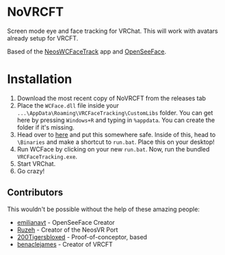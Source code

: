 # NoVRCFT
Screen mode eye and face tracking for VRChat. This will work with avatars already setup for VRCFT.

Based of the [NeosWCFaceTrack](https://github.com/dfgHiatus/NeosWCFaceTrack "NeosWCFaceTrack") app and [OpenSeeFace](https://github.com/emilianavt/OpenSeeFace "OpenSeeFace").

# Installation
1. Download the most recent copy of NoVRCFT from the releases tab
2. Place the ```WCFace.dll``` file inside your ```...\AppData\Roaming\VRCFaceTracking\CustomLibs``` folder. You can get here by pressing ```Windows+R``` and typing in  ```%appdata```. You can create the folder if it\'s missing.
3. Head over to [here](https://github.com/Ruz-eh/NeosWCFaceTrack/releases/tag/1.0.2 "here") and put this somewhere safe. Inside of this, head to ```\Binaries``` and make a shortcut to ```run.bat```. Place this on your desktop!
4. Run WCFace by clicking on your new ```run.bat```. Now, run the bundled ```VRCFaceTracking.exe```.
5. Start VRChat.
6. Go crazy!

## Contributors
This wouldn\'t be possible without the help of these amazing people:
- [emilianavt](https://github.com/emilianavt "emilianavt") - OpenSeeFace Creator
- [Ruzeh](https://github.com/Ruz-eh "Ruzeh") - Creator of the NeosVR Port
- [200Tigersbloxed](https://github.com/200Tigersbloxed "200Tigersbloxed") - Proof-of-conceptor, based
- [benaclejames](https://github.com/benaclejames "benaclejames") - Creator of VRCFT
